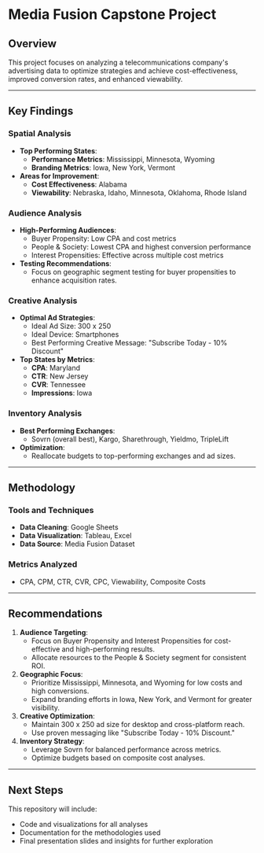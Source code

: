 # Media Fusion Capstone Project

## Overview

This project focuses on analyzing a telecommunications company's advertising data to optimize strategies and achieve cost-effectiveness, improved conversion rates, and enhanced viewability.

---


## Key Findings

### Spatial Analysis
- **Top Performing States**:
  - **Performance Metrics**: Mississippi, Minnesota, Wyoming
  - **Branding Metrics**: Iowa, New York, Vermont
- **Areas for Improvement**:
  - **Cost Effectiveness**: Alabama
  - **Viewability**: Nebraska, Idaho, Minnesota, Oklahoma, Rhode Island

### Audience Analysis
- **High-Performing Audiences**:
  - Buyer Propensity: Low CPA and cost metrics
  - People & Society: Lowest CPA and highest conversion performance
  - Interest Propensities: Effective across multiple cost metrics
- **Testing Recommendations**:
  - Focus on geographic segment testing for buyer propensities to enhance acquisition rates.

### Creative Analysis
- **Optimal Ad Strategies**:
  - Ideal Ad Size: 300 x 250
  - Ideal Device: Smartphones
  - Best Performing Creative Message: "Subscribe Today - 10% Discount"
- **Top States by Metrics**:
  - **CPA**: Maryland
  - **CTR**: New Jersey
  - **CVR**: Tennessee
  - **Impressions**: Iowa

### Inventory Analysis
- **Best Performing Exchanges**:
  - Sovrn (overall best), Kargo, Sharethrough, Yieldmo, TripleLift
- **Optimization**:
  - Reallocate budgets to top-performing exchanges and ad sizes.

---

## Methodology

### Tools and Techniques
- **Data Cleaning**: Google Sheets
- **Data Visualization**: Tableau, Excel
- **Data Source**: Media Fusion Dataset

### Metrics Analyzed
- CPA, CPM, CTR, CVR, CPC, Viewability, Composite Costs

---

## Recommendations

1. **Audience Targeting**:
   - Focus on Buyer Propensity and Interest Propensities for cost-effective and high-performing results.
   - Allocate resources to the People & Society segment for consistent ROI.
2. **Geographic Focus**:
   - Prioritize Mississippi, Minnesota, and Wyoming for low costs and high conversions.
   - Expand branding efforts in Iowa, New York, and Vermont for greater visibility.
3. **Creative Optimization**:
   - Maintain 300 x 250 ad size for desktop and cross-platform reach.
   - Use proven messaging like "Subscribe Today - 10% Discount."
4. **Inventory Strategy**:
   - Leverage Sovrn for balanced performance across metrics.
   - Optimize budgets based on composite cost analyses.


---

## Next Steps

This repository will include:
- Code and visualizations for all analyses
- Documentation for the methodologies used
- Final presentation slides and insights for further exploration
